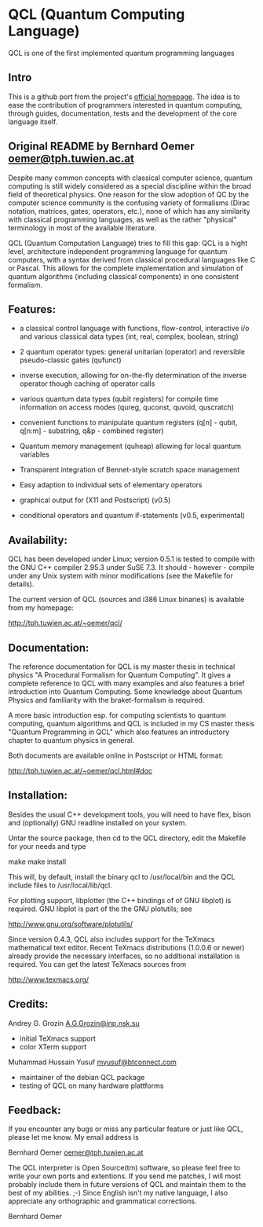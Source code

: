 QCL (Quantum Computing Language)
================================

QCL is one of the first implemented quantum programming languages

Intro
-----

This is a github port from the project's [official homepage](http://tph.tuwien.ac.at/~oemer/qcl.html).
The idea is to ease the contribution of programmers interested in quantum computing, through guides, documentation,
tests and the development of the core language itself.

Original README by Bernhard Oemer <oemer@tph.tuwien.ac.at>
----------------------------------------------------------

Despite many common concepts with classical computer science, quantum
computing is still widely considered as a special discipline within the
broad field of theoretical physics.  One reason for the slow adoption of
QC by the computer science community is the confusing variety of
formalisms (Dirac notation, matrices, gates, operators, etc.), none of
which has any similarity with classical programming languages, as well
as the rather "physical" terminology in most of the available
literature.

QCL (Quantum Computation Language) tries to fill this gap: QCL is a
hight level, architecture independent programming language for quantum
computers, with a syntax derived from classical procedural languages
like C or Pascal.  This allows for the complete implementation and
simulation of quantum algorithms (including classical components) in one
consistent formalism.


Features:
---------

 -  a classical control language with functions, flow-control,
    interactive i/o and various classical data types (int, real,
    complex, boolean, string)

 -  2 quantum operator types: general unitarian (operator) and
    reversible pseudo-classic gates (qufunct) 

 -  inverse execution, allowing for on-the-fly determination of the
    inverse operator though caching of operator calls

 -  various quantum data types (qubit registers) for compile time
    information on access modes (qureg, quconst, quvoid, quscratch)

 -  convenient functions to manipulate quantum registers (q[n] -
    qubit, q[n:m] - substring, q&p - combined register)

 -  Quantum memory management (quheap) allowing for local quantum
    variables

 -  Transparent integration of Bennet-style scratch space management

 -  Easy adaption to individual sets of elementary operators

 -  graphical output for (X11 and Postscript) (v0.5)

 -  conditional operators and quantum if-statements (v0.5, experimental)


Availability:
-------------

QCL has been developed under Linux; version 0.5.1 is tested to compile
with the GNU C++ compiler 2.95.3 under SuSE 7.3. It should - however -
compile under any Unix system with minor modifications (see the Makefile
for details).

The current version of QCL (sources and i386 Linux binaries) is available from
my homepage:

  http://tph.tuwien.ac.at/~oemer/qcl/


Documentation:
--------------

The reference documentation for QCL is my master thesis in technical
physics "A Procedural Formalism for Quantum Computing". It gives a
complete reference to QCL with many examples and also features a brief
introduction into Quantum Computing. Some knowledge about Quantum
Physics and familiarity with the braket-formalism is required. 

A more basic introduction esp. for computing scientists to quantum
computing, quantum algorithms and QCL is included in my CS master thesis
"Quantum Programming in QCL" which also features an introductory chapter
to quantum physics in general.

Both documents are available online in Postscript or HTML format:

  http://tph.tuwien.ac.at/~oemer/qcl.html#doc


Installation:
-------------

Besides the usual C++ development tools, you will need to have flex,
bison and (optionally) GNU readline installed on your system.

Untar the source package, then cd to the QCL directory, edit the Makefile
for your needs and type

  make
  make install

This will, by default, install the binary qcl to /usr/local/bin and the QCL
include files to /usr/local/lib/qcl.

For plotting support, libplotter (the C++ bindings of of GNU libplot) is
required. GNU libplot is part of the the GNU plotutils; see

  http://www.gnu.org/software/plotutils/

Since version 0.4.3, QCL also includes support for the TeXmacs mathematical
text editor. Recent TeXmacs distributions (1.0.0.6 or newer) already provide
the necessary interfaces, so no additional installation is required. You can
get the latest TeXmacs sources from

  http://www.texmacs.org/


Credits:
--------

Andrey G. Grozin <A.G.Grozin@inp.nsk.su>
  - initial TeXmacs support
  - color XTerm support
  
Muhammad Hussain Yusuf <myusuf@btconnect.com> 
  - maintainer of the debian QCL package
  - testing of QCL on many hardware plattforms


Feedback:
---------

If you encounter any bugs or miss any particular feature or just like
QCL, please let me know. My email address is

  Bernhard Oemer <oemer@tph.tuwien.ac.at>

The QCL interpreter is Open Source(tm) software, so please feel free to write
your own ports and extentions. If you send me patches, I will most probably
include them in future versions of QCL and maintain them to the best of my
abilities. ;-) Since English isn't my native language, I also appreciate
any orthographic and grammatical corrections.



Bernhard Oemer


